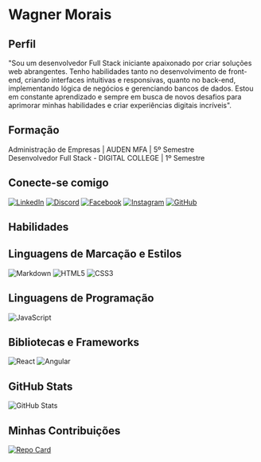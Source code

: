 # Wagner Morais

## Perfil
"Sou um desenvolvedor Full Stack
iniciante apaixonado por criar
soluções web abrangentes. Tenho
habilidades tanto no desenvolvimento
de front-end, criando interfaces
intuitivas e responsivas, quanto no
back-end, implementando lógica de
negócios e gerenciando bancos de
dados. Estou em constante
aprendizado e sempre em busca de
novos desafios para aprimorar minhas
habilidades e criar experiências
digitais incríveis".

## Formação
Administração de Empresas | AUDEN MFA | 5º Semestre<br>
Desenvolvedor Full Stack - DIGITAL COLLEGE | 1º Semestre


## Conecte-se comigo
[![LinkedIn](https://img.shields.io/badge/LinkedIn-000?style=for-the-badge&logo=linkedin&logoColor=0E76A8)](https://www.linkedin.com/in/wagner-morais-8b6566252/)
[![Discord](https://img.shields.io/badge/Discord-000?style=for-the-badge&logo=discord)](https://www.discord.com/in/.wagnermorais/)
[![Facebook](https://img.shields.io/badge/Facebook-000?style=for-the-badge&logo=facebook)](https://www.facebook.com/moraiswg/)
[![Instagram](https://img.shields.io/badge/Instagram-000?style=for-the-badge&logo=instagram)](https://www.instagram.com/moraiswg80/)
[![GitHub](https://img.shields.io/badge/github-000?style=for-the-badge&logo=github)](https://www.github.com/wagnermorais01/)
## Habilidades
## Linguagens de Marcação e Estilos
![Markdown](https://img.shields.io/badge/Markdown-000?style=for-the-badge&logo=markdown)
![HTML5](https://img.shields.io/badge/HTML5-000?style=for-the-badge&logo=html5)
![CSS3](https://img.shields.io/badge/CSS3-000?style=for-the-badge&logo=css3&logoColor=264CE4)
## Linguagens de Programação
![JavaScript](https://img.shields.io/badge/JavaScript-000?style=for-the-badge&logo=javascript)
## Bibliotecas e Frameworks
![React](https://img.shields.io/badge/React-000?style=for-the-badge&logo=react)
![Angular](https://img.shields.io/badge/Angular-000?style=for-the-badge&logo=angular&logoColor=C3002F)
## GitHub Stats


![GitHub Stats](https://github-readme-stats.vercel.app/api?username=wagnermorais01&theme=transparent&bg_color=000&border_color=30A3DC&show_icons=true&icon_color=30A3DC&title_color=E94D5F&text_color=FFF)


## Minhas Contribuições
[![Repo Card](https://github-readme-stats.vercel.app/api/pin/?username=wagnermorais01&repo=dio-lab-open-source&bg_color=000&border_color=30A3DC&show_icons=true&icon_color=30A3DC&title_color=E94D5F&text_color=FFF)](https://github.com/wagnermorais01/dio-lab-open-source)


